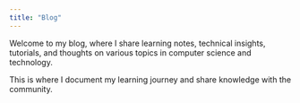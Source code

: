 ```yaml
---
title: "Blog"
---
```


Welcome to my blog, where I share learning notes, technical insights, tutorials, and thoughts on various topics in computer science and technology.

This is where I document my learning journey and share knowledge with the community.
